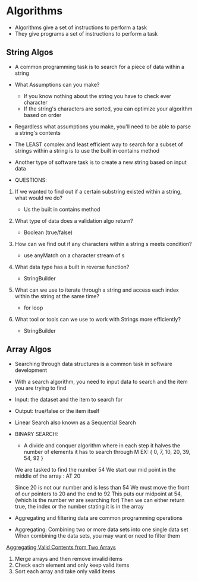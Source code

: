 # Algorithms

- Algorithms give a set of instructions to perform a task
- They give programs a set of instructions to perform a task 

## String Algos
- A common programming task is to search for a piece of data within a string 

- What Assumptions can you make?
    - If you know nothing about the string you have to check ever character 
    - If the string's characters are sorted, you can optimize your algorithm based on order 

- Regardless what assumptions you make, you'll need to be able to parse a string's contents 

- The LEAST complex and least efficient way to search for a subset of strings within a string is to use the built in contains method 

- Another type of software task is to create a new string based on input data 

- QUESTIONS:
1. If we wanted to find out if a certain substring existed within a string, what would we do?
    - Us the built in contains method

2. What type of data does a validation algo return?
    - Boolean (true/false)

3. How can we find out if any characters within a string s meets condition?
    - use anyMatch on a character stream of s

4. What data type has a built in reverse function?
    - StringBuilder

5. What can we use to iterate through a string and access each index within the string at the same time?
    - for loop

6. What tool or tools can we use to work with Strings more efficiently?
    - StringBuilder



## Array Algos

- Searching through data structures is a common task in software development 

- With a search algorithm, you need to input data to search and the item you are trying to find

- Input: the dataset and the item to search for

- Output: true/false or the item itself 

- Linear Search also known as a Sequential Search

- BINARY SEARCH:
    - A divide and conquer algorithm where in each step it halves the number of elements it has to search through
                    M 
    EX: { 0, 7, 10, 20, 39, 54, 92 }

    We are tasked to find the number 54 
    We start our mid point in the middle of the array : AT 20 

    Since 20 is not our number and is less than 54 
    We must move the front of our pointers to 20 and the end to 92 
    This puts our midpoint at 54, (which is the number wr are searching for)
    Then we can either return true, the index or the number stating it is in the array 


- Aggregating and filtering data are common programming operations 
- Aggregating: Combining two or more data sets into one single data set
    When combining the data sets, you may want or need to filter them

<ins>Aggregating Valid Contents from Two Arrays </ins>
1. Merge arrays and then remove invalid items
2. Check each element and only keep valid items
3. Sort each array and take only valid items

